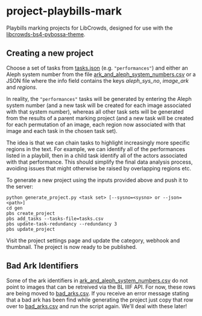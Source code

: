 # project-playbills-mark

Playbills marking projects for LibCrowds, designed for use with the 
[libcrowds-bs4-pybossa-theme](https://github.com/LibCrowds/libcrowds-bs4-pybossa-theme).


## Creating a new project

Choose a set of tasks from [tasks.json](tasks/tasks.json) (e.g. `"performances"`) 
and either an Aleph system number from the file 
[ark_and_aleph_system_numbers.csv](tasks/ark_and_aleph_system_numbers.csv) or a 
JSON file where the info field contains the keys *aleph_sys_no*, *image_ark* 
and *regions*.

In reality, the `"performances"` tasks will be generated by 
entering the Aleph system number (and a new task will be created
for each image associated with that system number), whereas all other task sets 
will be generated from the results of a parent marking project (and a new task 
will be created for each permutation of an image, each region now associated 
with that image and each task in the chosen task set).

The idea is that we can chain tasks to highlight increasingly more specific 
regions in the text. For example, we can identify all of the performances listed 
in a playbill, then in a child task identify all of the actors associated with 
that performance. This should simplify the final data analysis process, avoiding 
issues that might otherwise be raised by overlapping regions etc.

To generate a new project using the inputs provided above and push it to the server:

```
python generate_project.py <task set> [--sysno=<sysno> or --json=<path>]
cd gen
pbs create_project
pbs add_tasks --tasks-file=tasks.csv
pbs update-task-redundancy --redundancy 3
pbs update_project
```

Visit the project settings page and update the category, webhook and 
thumbnail. The project is now ready to be published.


## Bad Ark Identifiers

Some of the ark identifiers in 
[ark_and_aleph_system_numbers.csv](tasks/ark_and_aleph_system_numbers.csv) do 
not point to images that can be retreived via the BL IIIF API. For now, these
rows are being moved to [bad_arks.csv](tasks/bad_arks.csv). If you receive an 
error message stating that a bad ark has been find while generating the project
just copy that row over to [bad_arks.csv](tasks/bad_arks.csv) and run the script
again. We'll deal with these later!